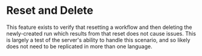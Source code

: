 # Reset and Delete

This feature exists to verify that resetting a workflow and then deleting the newly-created run
which results from that reset does not cause issues. This is largely a test of the server's
ability to handle this scenario, and so likely does not need to be replicated in more than one
language.